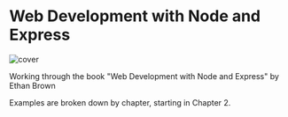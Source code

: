 # Web Development with Node and Express

![cover](http://ecx.images-amazon.com/images/I/51L%2Biq%2Bh6EL.jpg)

Working through the book "Web Development with Node and Express" by Ethan Brown

Examples are broken down by chapter, starting in Chapter 2.
